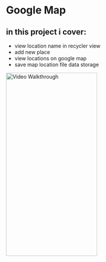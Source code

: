 # Google Map

## in this project i cover:
* view location name in recycler view
* add new place
* view locations on google map
* save map location file data storage

<img  src='https://user-images.githubusercontent.com/26671191/152670361-521e2ba3-3b25-4c0a-b10b-039093f1a2af.gif' title='Video Walkthrough' width='250' height='500' alt='Video Walkthrough' />
